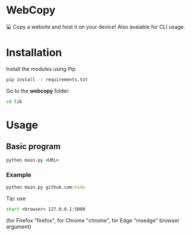# WebCopy
💻 Copy a website and host it on your device! Also avaiable for CLI usage.

# Installation
Install the modules using Pip
```cmd
pip install -r requirements.txt
```
Go to the **webcopy** folder.

```cmd
cd lib
```

# Usage
## Basic program
```cmd
python main.py <URL>
```
### Example
```cmd
python main.py github.com/nsde
```
Tip: use
```cmd
start <browser> 127.0.0.1:5000
```
(for Firefox "firefox", for Chrome "chrome", for Edge "msedge" browser argument)

